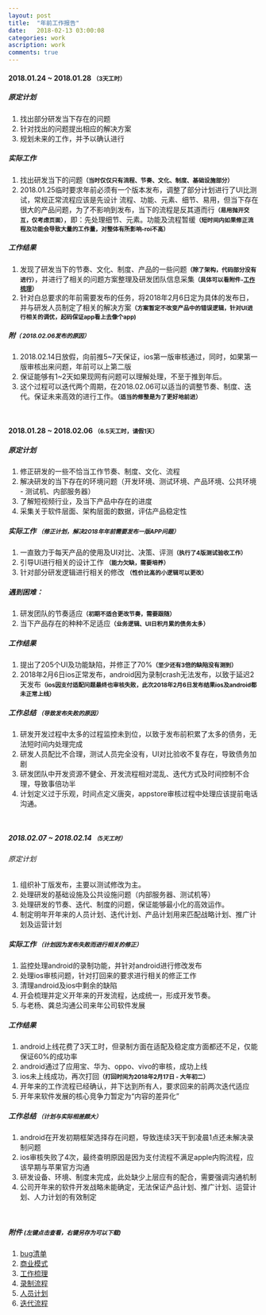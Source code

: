 ```yaml
---
layout: post
title:  "年前工作报告"
date:   2018-02-13 03:00:08
categories: work
ascription: work
comments: true
---
```

[bug_list]: ../resource/20180228/bug_list.pdf "缺陷清单"
[business_model]: ../resource/20180228/business_model.png "商业模式"
[work_flow]: ../resource/20180228/work_flow.png "工作梳理"
[video_record]: ../resource/20180228/video_record.png "视频录制流程"
[people_plan]: ../resource/20180228/people_plan.JPG "研发人员计划"
[develop_flow]: ../resource/20180228/develop_flow.jpg "开发迭代流程"

#### 2018.01.24 ~ 2018.01.28 <small>（3天工时）</small>

##### 原定计划
1. 找出部分研发当下存在的问题
2. 针对找出的问题提出相应的解决方案
3. 规划未来的工作，并予以确认进行


##### 实际工作
1. 找出研发当下的问题<small>**（当时仅仅只有流程、节奏、文化、制度、基础设施部分）**</small>
2. 2018.01.25临时要求年前必须有一个版本发布，调整了部分计划进行了UI比测试，常规正常流程应该是先设计 流程、功能、元素、细节、易用，但当下存在很大的产品问题，为了不影响到发布，当下的流程是反其道而行<small>**（易用抛开交互，仅考虑页面）**</small>，即：先处理细节、元素。功能及流程暂缓<small>**（短时间内如果修正流程及功能会导致大量的工作量，对整体有所影响-roi不高）**</small>


##### 工作结果
1. 发现了研发当下的节奏、文化、制度、产品的一些问题<small>**（除了架构，代码部分没有进行）**</small>，并进行了相关的问题方案整理及研发团队信息采集<small>**（具体可以看附件-[工作梳理][work_flow]）**</small>
2. 针对白总要求的年前需要发布的任务，将2018年2月6日定为具体的发布日，并与研发人员制定了相关的解决方案<small>**（方案暂定不改变产品中的错误逻辑，针对UI进行相关的调优，起码保证app看上去像个app)**</small>

##### 附<small>**（ 2018.02.06发布的原因）**</small>
1. 2018.02.14日放假，向前推5~7天保证，ios第一版审核通过，同时，如果第一版审核出来问题，年前可以上第二版
2. 保证能够有1~2天如果现网有问题可以理解处理，不至于推到年后。
3. 这个过程可以迭代两个周期，在2018.02.06可以适当的调整节奏、制度、迭代。保证未来高效的进行工作。<small>**（适当的修整是为了更好地前进）**</small>

<br>

#### 2018.01.28 ~ 2018.02.06 <small>（6.5天工时，请假1天）</small>

##### 原定计划
1. 修正研发的一些不恰当工作节奏、制度、文化、流程
2. 解决研发的当下存在的环境问题（开发环境、测试环境、产品环境、公共环境 - 测试机、内部服务器）
3. 了解短视频行业，及当下产品中存在的进度
4. 采集关于软件层面、架构层面的数据，评估产品稳定性

##### 实际工作 <small>（修正计划，解决2018年年前需要发布一版APP问题）</small>
1. 一直致力于每天产品的使用及UI对比、决策、评测<small>**（执行了4版测试验收工作）**</small>
2. 引导UI进行相关的设计工作 <small>**（能力欠缺，需要培养）**</small>
3. 针对部分研发逻辑进行相关的修改 <small>**（性价比高的小逻辑可以更改）**</small>

##### 遇到困难：
1. 研发团队的节奏适应<small>**（初期不适合更改节奏，需要跟随）**</small>
2. 当下产品存在的种种不足适应<small>**（业务逻辑、UI日积月累的债务太多）**</small>

##### 工作结果
1. 提出了205个UI及功能缺陷，并修正了70%<small>**（至少还有3倍的缺陷没有测到）** </small>
2. 2018年2月6日ios正常发布，android因为录制crash无法发布，以致于延迟2天发布<small>**（ios因支付适配问题最终也审核失败，此次2018年2月6日发布结果ios及android都未正常上线）**</small>

##### 工作总结 <small>（导致发布失败的原因）</small>
1. 研发开发过程中太多的过程监控未到位，以致于发布前积累了太多的债务，无法短时间内处理完成
2. 研发人员配比不合理，测试人员完全没有，UI对比验收不复存在，导致债务加剧
3. 研发团队中开发资源不健全、开发流程相对混乱、迭代方式及时间控制不合理，导致事倍功半
4. 计划定义过于乐观，时间点定义唐突，appstore审核过程中处理应该提前电话沟通。

<br/>

##### 2018.02.07 ~ 2018.02.14 <small>（5天工时）</small>

###### 原定计划
1. 组织补丁版发布，主要以测试修改为主。
2. 处理研发的基础设施及公共设施问题（内部服务器、测试机等）
3. 处理研发的节奏、迭代、制度的问题，保证能够最小化的高效运作。
4. 制定明年开年来的人员计划、迭代计划、产品计划用来匹配战略计划、推广计划及运营计划

##### 实际工作 <small>（计划因为发布失败而进行相关的修正）</small>
1. 监控处理android的录制功能，并针对android进行修改发布
2. 处理ios审核问题，针对打回来的要求进行相关的修正工作
3. 清理android及ios中剩余的缺陷
4. 开会梳理并定义开年来的开发流程，达成统一，形成开发节奏。
5. 与老杨、龚总沟通公司来年公司软件发展

##### 工作结果
1. android上线花费了3天工时，但录制方面在适配及稳定度方面都还不足，仅能保证60%的成功率
2. android通过了应用宝、华为、oppo、vivo的审核，成功上线
3. ios未上线成功，再次打回<small>**（打回时间为2018年2月17日 - 大年初二）**</small> 
4. 开年来的工作流程已经确认，并下达到所有人，要求回来的前两次迭代适应
5. 开年来软件发展的核心竞争力暂定为“内容的差异化”

##### 工作总结 <small>（计划与实际相差颇大）</small>
1. android在开发初期框架选择存在问题，导致连续3天干到凌晨1点还未解决录制问题
2. ios审核失败了4次，最终查明原因是因为支付流程不满足apple内购流程，应该早期与苹果官方沟通
3. 研发设备、环境、制度未完成，此处缺少上层应有的配合，需要强调沟通机制
4. 公司开年来的软件开发战略未能确定，无法保证产品计划、推广计划、运营计划、人力计划的有效制定

<br/>

##### 附件 <small>(左键点击查看，右键另存为可以下载)</small>
1. [bug清单][bug_list]
2. [商业模式][business_model]
3. [工作梳理][work_flow]
4. [录制流程][video_record]
5. [人员计划][people_plan]
6. [迭代流程][develop_flow]
